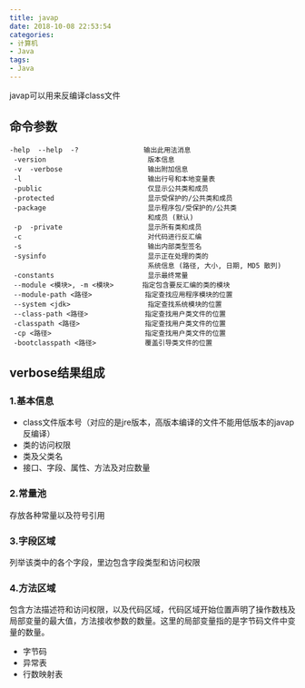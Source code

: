 ```yaml
---
title: javap
date: 2018-10-08 22:53:54
categories:
- 计算机
- Java
tags:
- Java
---
```

javap可以用来反编译class文件

## 命令参数
```
-help  --help  -?                输出此用法消息
 -version                         版本信息
 -v  -verbose                     输出附加信息
 -l                               输出行号和本地变量表
 -public                          仅显示公共类和成员
 -protected                       显示受保护的/公共类和成员
 -package                         显示程序包/受保护的/公共类
                                  和成员 (默认)
 -p  -private                     显示所有类和成员
 -c                               对代码进行反汇编
 -s                               输出内部类型签名
 -sysinfo                         显示正在处理的类的
                                  系统信息 (路径, 大小, 日期, MD5 散列)
 -constants                       显示最终常量
 --module <模块>, -m <模块>       指定包含要反汇编的类的模块
 --module-path <路径>             指定查找应用程序模块的位置
 --system <jdk>                   指定查找系统模块的位置
 --class-path <路径>              指定查找用户类文件的位置
 -classpath <路径>                指定查找用户类文件的位置
 -cp <路径>                       指定查找用户类文件的位置
 -bootclasspath <路径>            覆盖引导类文件的位置
```


## verbose结果组成
### 1.基本信息
- class文件版本号（对应的是jre版本，高版本编译的文件不能用低版本的javap反编译）
- 类的访问权限
- 类及父类名
- 接口、字段、属性、方法及对应数量

### 2.常量池
存放各种常量以及符号引用
### 3.字段区域
列举该类中的各个字段，里边包含字段类型和访问权限
### 4.方法区域
包含方法描述符和访问权限，以及代码区域，代码区域开始位置声明了操作数栈及局部变量的最大值，方法接收参数的数量。这里的局部变量指的是字节码文件中变量的数量。

- 字节码
- 异常表
- 行数映射表
